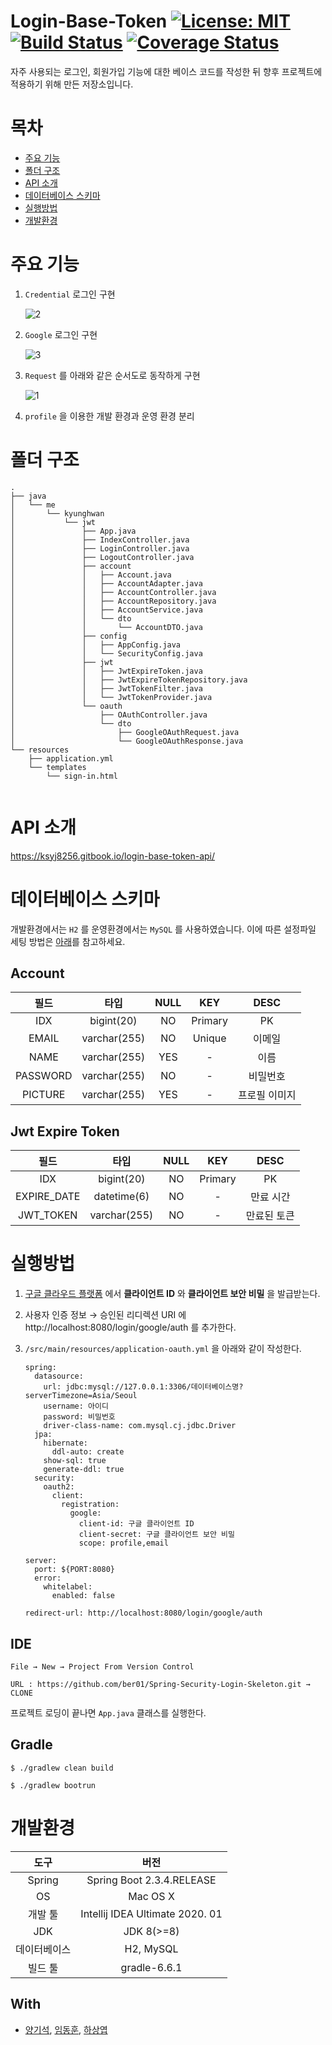 # Login-Base-Token [![License: MIT](https://img.shields.io/badge/License-MIT-yellow.svg)](https://opensource.org/licenses/MIT) [![Build Status](https://travis-ci.org/ber01/Login-Base-Token.svg?branch=master)](https://travis-ci.org/ber01/Login-Base-Token) [![Coverage Status](https://coveralls.io/repos/github/ber01/Login-Base-Token/badge.svg)](https://coveralls.io/github/ber01/Login-Base-Token)
자주 사용되는 로그인, 회원가입 기능에 대한 베이스 코드를 작성한 뒤 향후 프로젝트에 적용하기 위해 만든 저장소입니다.

# 목차

- [주요 기능](#주요-기능)
- [폴더 구조](#폴더-구조)
- [API 소개](#api-소개)
- [데이터베이스 스키마](#데이터베이스-스키마)
- [실행방법](#실행방법)
- [개발환경](#개발환경)

# 주요 기능

1. `Credential` 로그인 구현

   ![2](./img/2.png)

2. `Google` 로그인 구현

   ![3](./img/3.png)

3. `Request` 를 아래와 같은 순서도로 동작하게 구현

   ![1](./img/1.png)

4. `profile` 을 이용한 개발 환경과 운영 환경 분리

# 폴더 구조
```
.
├── java
│   └── me
│       └── kyunghwan
│           └── jwt
│               ├── App.java
│               ├── IndexController.java
│               ├── LoginController.java
│               ├── LogoutController.java
│               ├── account
│               │   ├── Account.java
│               │   ├── AccountAdapter.java
│               │   ├── AccountController.java
│               │   ├── AccountRepository.java
│               │   ├── AccountService.java
│               │   └── dto
│               │       └── AccountDTO.java
│               ├── config
│               │   ├── AppConfig.java
│               │   └── SecurityConfig.java
│               ├── jwt
│               │   ├── JwtExpireToken.java
│               │   ├── JwtExpireTokenRepository.java
│               │   ├── JwtTokenFilter.java
│               │   └── JwtTokenProvider.java
│               └── oauth
│                   ├── OAuthController.java
│                   └── dto
│                       ├── GoogleOAuthRequest.java
│                       └── GoogleOAuthResponse.java
└── resources
    ├── application.yml
    └── templates
        └── sign-in.html


```
# API 소개

https://ksyj8256.gitbook.io/login-base-token-api/

# 데이터베이스 스키마

개발환경에서는 `H2` 를 운영환경에서는 `MySQL` 를 사용하였습니다. 이에 따른 설정파일 세팅 방법은 [아래](#실행방법)를 참고하세요.

## Account

|   필드   |     타입     | NULL |   KEY   | DESC |
| :------: | :----------: | :--: | :-----: | :--: |
|   IDX    |  bigint(20)  |  NO  | Primary | PK |
|  EMAIL   | varchar(255) |  NO  | Unique  | 이메일 |
|   NAME   | varchar(255) | YES  |    -    | 이름 |
| PASSWORD | varchar(255) |  NO  |    -    | 비밀번호 |
| PICTURE  | varchar(255) | YES  |    -    | 프로필 이미지 |

## Jwt Expire Token

|   필드   |     타입     | NULL |   KEY   | DESC |
| :------: | :----------: | :--: | :-----: | :--: |
|   IDX    |  bigint(20)  |  NO  | Primary | PK |
|  EXPIRE_DATE  | datetime(6) |  NO  | - | 만료 시간 |
|   JWT_TOKEN   | varchar(255) | NO |    -    | 만료된 토큰 |


# 실행방법

1. [구글 클라우드 플랫폼](https://github.com/ber01/Login-Base-Session/blob/master) 에서 **클라이언트 ID** 와 **클라이언트 보안 비밀** 을 발급받는다.

2. 사용자 인증 정보 → 승인된 리디렉션 URI 에 http://localhost:8080/login/google/auth 를 추가한다.

3. `/src/main/resources/application-oauth.yml` 을 아래와 같이 작성한다.

   ```
   spring:
     datasource:
       url: jdbc:mysql://127.0.0.1:3306/데이터베이스명?serverTimezone=Asia/Seoul
       username: 아이디
       password: 비밀번호
       driver-class-name: com.mysql.cj.jdbc.Driver
     jpa:
       hibernate:
         ddl-auto: create
       show-sql: true
       generate-ddl: true
     security:
       oauth2:
         client:
           registration:
             google:
               client-id: 구글 클라이언트 ID
               client-secret: 구글 클라이언트 보안 비밀
               scope: profile,email
   
   server:
     port: ${PORT:8080}
     error:
       whitelabel:
         enabled: false
   
   redirect-url: http://localhost:8080/login/google/auth
   ```

## IDE 

```
File → New → Project From Version Control
```

```
URL : https://github.com/ber01/Spring-Security-Login-Skeleton.git → CLONE
```

프로젝트 로딩이 끝나면 `App.java` 클래스를 실행한다.

## Gradle 

```
$ ./gradlew clean build
```

```
$ ./gradlew bootrun
```

# 개발환경

|     도구     |              버전               |
| :----------: | :-----------------------------: |
|    Spring    |    Spring Boot 2.3.4.RELEASE    |
|      OS      |            Mac OS X             |
|   개발 툴    | Intellij IDEA Ultimate 2020. 01 |
|     JDK      |              JDK 8(>=8)              |
| 데이터베이스 |               H2, MySQL                |
|   빌드 툴    |          gradle-6.6.1           |

## With

- [양기석](https://github.com/yks095), [임동훈](https://github.com/donghL-dev), [하상엽](https://github.com/ssayebee)